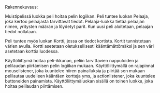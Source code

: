 Rakennekuvaus:

Muistipelissä luokka peli hoitaa pelin logiikan. Peli tuntee luokan Pelaaja, joka kertoo pelaajasta tarvittavat tiedot.
Pelaaja-luokka tietää pelaajan nimen, yritysten määrän ja löydetyt parit. Kun uusi peli aloitetaan, pelaajan tiedot nollataan. 

Peli tuntee myös luokan Kortti, jossa on tiedot kortista. Kortit tunnistetaan värien avulla. Kortti asetetaan oletuksellisesti
kääntämättömäksi ja sen väri asetetaan korttia luodessa. 

Käyttöliittymä hoitaa peli-ikkunan, peliin tarvittavien nappuloiden ja pelilaudan piirtämisen pelin logiikan mukaan. 
Käyttöliittymällä on rajapinnat mouselistener, joka kuuntelee hiiren painalluksia ja piirtää sen mukaan pelilautaa uudelleen 
kääntäen kortteja yms, ja actionlistener, joka kuuntelee buttoneiden painamista. Käyttöliittymäluokan sisällä on toinen 
luokka, joka hoitaa pelilaudan piirtämisen. 
